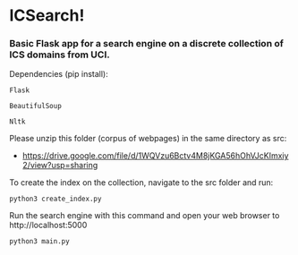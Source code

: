 # ICSearch!

### Basic Flask app for a search engine on a discrete collection of ICS domains from UCI.

Dependencies (pip install):

    Flask
    
    BeautifulSoup
    
    Nltk

Please unzip this folder (corpus of webpages) in the same directory as src:

  - https://drive.google.com/file/d/1WQVzu6Bctv4M8jKGA56hOhVJcKImxiy2/view?usp=sharing

To create the index on the collection, navigate to the src folder and run:

    python3 create_index.py
  
Run the search engine with this command and open your web browser to http://localhost:5000

    python3 main.py
  
